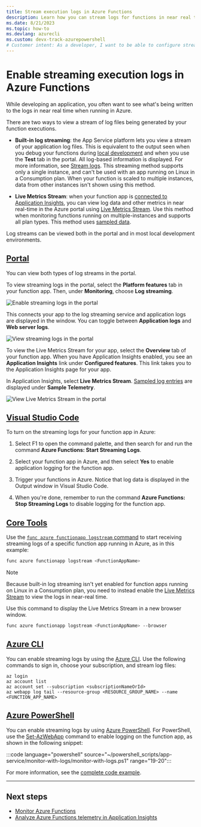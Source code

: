 ```yaml
---
title: Stream execution logs in Azure Functions
description: Learn how you can stream logs for functions in near real time.
ms.date: 8/21/2023
ms.topic: how-to
ms.devlang: azurecli
ms.custom: devx-track-azurepowershell
# Customer intent: As a developer, I want to be able to configure streaming logs so that I can see what's happening in my functions in near real time.
---
```


# Enable streaming execution logs in Azure Functions

While developing an application, you often want to see what's being written to the logs in near real time when running in Azure.

There are two ways to view a stream of log files being generated by your function executions.

* **Built-in log streaming**: the App Service platform lets you view a stream of your application log files. This is equivalent to the output seen when you debug your functions during [local development](functions-develop-local.md) and when you use the **Test** tab in the portal. All log-based information is displayed. For more information, see [Stream logs](../app-service/troubleshoot-diagnostic-logs.md#stream-logs). This streaming method supports only a single instance, and can't be used with an app running on Linux in a Consumption plan. When your function is scaled to multiple instances, data from other instances isn't shown using this method. 

* **Live Metrics Stream**: when your function app is [connected to Application Insights](configure-monitoring.md#enable-application-insights-integration), you can view log data and other metrics in near real-time in the Azure portal using [Live Metrics Stream](../azure-monitor/app/live-stream.md). Use this method when monitoring functions running on multiple-instances and supports all plan types. This method uses [sampled data](configure-monitoring.md#configure-sampling).

Log streams can be viewed both in the portal and in most local development environments. 

## [Portal](#tab/azure-portal)

You can view both types of log streams in the portal.

To view streaming logs in the portal, select the **Platform features** tab in your function app. Then, under **Monitoring**, choose **Log streaming**.

![Enable streaming logs in the portal](./media/functions-monitoring/enable-streaming-logs-portal.png)

This connects your app to the log streaming service and application logs are displayed in the window. You can toggle between **Application logs** and **Web server logs**.  

![View streaming logs in the portal](./media/functions-monitoring/streaming-logs-window.png)

To view the Live Metrics Stream for your app, select the **Overview** tab of your function app. When you have Application Insights enabled, you see an **Application Insights** link under **Configured features**. This link takes you to the Application Insights page for your app.

In Application Insights, select **Live Metrics Stream**. [Sampled log entries](configure-monitoring.md#configure-sampling) are displayed under **Sample Telemetry**.

![View Live Metrics Stream in the portal](./media/functions-monitoring/live-metrics-stream.png) 

## [Visual Studio Code](#tab/vs-code)

To turn on the streaming logs for your function app in Azure:

1. Select F1 to open the command palette, and then search for and run the command **Azure Functions: Start Streaming Logs**.

1. Select your function app in Azure, and then select **Yes** to enable application logging for the function app.

1. Trigger your functions in Azure. Notice that log data is displayed in the Output window in Visual Studio Code.

1. When you're done, remember to run the command **Azure Functions: Stop Streaming Logs** to disable logging for the function app.

## [Core Tools](#tab/core-tools)

Use the [`func azure functionapp logstream` command](functions-core-tools-reference.md#func-azure-functionapp-list-functions) to start receiving streaming logs of a specific function app running in Azure, as in this example:

```bash
func azure functionapp logstream <FunctionAppName>
```

>[!NOTE] 
>Because built-in log streaming isn't yet enabled for function apps running on Linux in a Consumption plan, you need to instead enable the [Live Metrics Stream](../azure-monitor/app/live-stream.md) to view the logs in near-real time. 

Use this command to display the Live Metrics Stream in a new browser window.

```bash
func azure functionapp logstream <FunctionAppName> --browser
```

## [Azure CLI](#tab/azure-cli)

You can enable streaming logs by using the [Azure CLI](/cli/azure/install-azure-cli). Use the following commands to sign in, choose your subscription, and stream log files:

```azurecli
az login
az account list
az account set --subscription <subscriptionNameOrId>
az webapp log tail --resource-group <RESOURCE_GROUP_NAME> --name <FUNCTION_APP_NAME>
```

## [Azure PowerShell](#tab/azure-powershell)

You can enable streaming logs by using [Azure PowerShell](/powershell/azure/). For PowerShell, use the [Set-AzWebApp](/powershell/module/az.websites/set-azwebapp) command to enable logging on the function app, as shown in the following snippet: 

:::code language="powershell" source="~/powershell_scripts/app-service/monitor-with-logs/monitor-with-logs.ps1" range="19-20":::

For more information, see the [complete code example](../app-service/scripts/powershell-monitor.md#sample-script). 

---

## Next steps

+ [Monitor Azure Functions](functions-monitoring.md)
+ [Analyze Azure Functions telemetry in Application Insights](analyze-telemetry-data.md)
